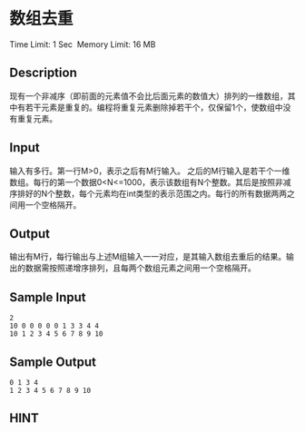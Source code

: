 # 数组去重
Time Limit: 1 Sec  Memory Limit: 16 MB


## Description
现有一个非减序（即前面的元素值不会比后面元素的数值大）排列的一维数组，其中有若干元素是重复的。编程将重复元素删除掉若干个，仅保留1个，使数组中没有重复元素。


## Input
输入有多行。第一行M>0，表示之后有M行输入。
之后的M行输入是若干个一维数组。每行的第一个数据0<N<=1000，表示该数组有N个整数。其后是按照非减序排好的N个整数，每个元素均在int类型的表示范围之内。每行的所有数据两两之间用一个空格隔开。


## Output
输出有M行，每行输出与上述M组输入一一对应，是其输入数组去重后的结果。输出的数据需按照递增序排列，且每两个数组元素之间用一个空格隔开。


## Sample Input
```
2
10 0 0 0 0 0 1 3 3 4 4
10 1 2 3 4 5 6 7 8 9 10
```
## Sample Output
```
0 1 3 4
1 2 3 4 5 6 7 8 9 10
```

## HINT
